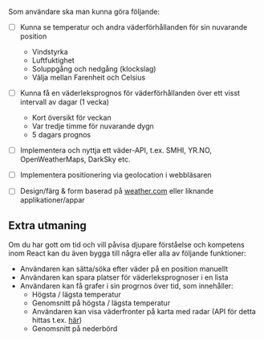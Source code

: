 Som användare ska man kunna göra följande:

- [ ]  Kunna se temperatur och andra väderförhållanden för sin nuvarande position
    - Vindstyrka
    - Luftfuktighet
    - Soluppgång och nedgång (klockslag)
    - Välja mellan Farenheit och Celsius
- [ ]  Kunna få en väderleksprognos för väderförhållanden över ett visst intervall av dagar (1 vecka)
    - Kort översikt för veckan
    - Var tredje timme för nuvarande dygn
    - 5 dagars prognos

- [ ]  Implementera och nyttja ett väder-API, t.ex. SMHI, YR.NO, OpenWeatherMaps, DarkSky etc.
- [ ]  Implementera positionering via geolocation i webbläsaren
- [ ]  Design/färg & form baserad på [weather.com](http://weather.com) eller liknande applikationer/appar

## Extra utmaning

Om du har gott om tid och vill påvisa djupare förståelse och kompetens inom React kan du även bygga till några eller alla av följande funktioner:

- Användaren kan sätta/söka efter väder på en position manuellt
- Användaren kan spara platser för väderleksprognoser i en lista
- Användaren kan få grafer i sin progrnos över tid, som innehåller:
    - Högsta / lägsta temperatur
    - Genomsnitt på högsta / lägsta temperatur
    - Användaren kan visa väderfronter på karta med radar (API för detta hittas t.ex. [här](https://opendata.smhi.se/apidocs/radar/))
    - Genomsnitt på nederbörd